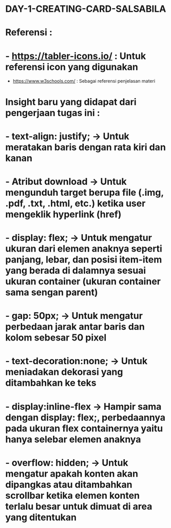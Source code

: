 # DAY-1-CREATING-CARD-SALSABILA

# Referensi : 
# - https://tabler-icons.io/ : Untuk referensi icon yang digunakan
- https://www.w3schools.com/ : Sebagai referensi penjelasan materi 
#
# Insight baru yang didapat dari pengerjaan tugas ini :
# - text-align: justify; -> Untuk meratakan baris dengan rata kiri dan kanan
# - Atribut download -> Untuk mengunduh target berupa file (.img, .pdf, .txt, .html, etc.) ketika user mengeklik hyperlink (href)
# - display: flex; -> Untuk mengatur ukuran dari elemen anaknya seperti panjang, lebar, dan posisi item-item yang berada di dalamnya sesuai ukuran container (ukuran container sama sengan parent)
# - gap: 50px; -> Untuk mengatur perbedaan jarak antar baris dan kolom sebesar 50 pixel
# - text-decoration:none; -> Untuk meniadakan dekorasi yang ditambahkan ke teks  
# - display:inline-flex -> Hampir sama dengan display: flex;, perbedaannya pada ukuran flex containernya yaitu hanya selebar elemen anaknya
# - overflow: hidden; -> Untuk mengatur apakah konten akan dipangkas atau ditambahkan scrollbar ketika elemen konten terlalu besar untuk dimuat di area yang ditentukan
